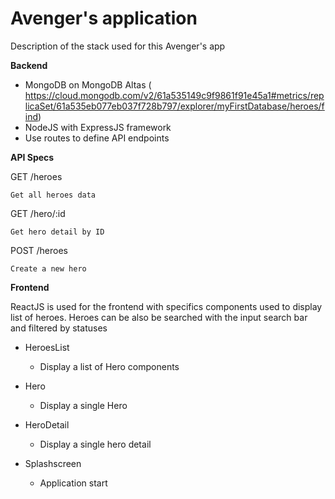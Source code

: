 # Avenger's application

Description of the stack used for this Avenger's app

**Backend**

- MongoDB on MongoDB Altas ( https://cloud.mongodb.com/v2/61a535149c9f9861f91e45a1#metrics/replicaSet/61a535eb077eb037f728b797/explorer/myFirstDatabase/heroes/find)
- NodeJS with ExpressJS framework
- Use routes to define API endpoints

__API Specs__

GET /heroes

    Get all heroes data

GET /hero/:id

    Get hero detail by ID

POST /heroes

    Create a new hero

**Frontend**

ReactJS is used for the frontend with specifics components
used to display list of heroes.
Heroes can be also be searched with the input search bar and filtered by statuses

- HeroesList
    - Display a list of Hero components

- Hero
    - Display a single Hero

- HeroDetail
    - Display a single hero detail

- Splashscreen
    - Application start
